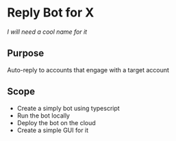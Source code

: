 # Reply Bot for X
*I will need a cool name for it*
## Purpose
Auto-reply to accounts that engage with a target account
## Scope
- Create a simply bot using typescript
- Run the bot locally
- Deploy the bot on the cloud
- Create a simple GUI for it